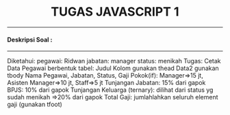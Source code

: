 <h1 align="center"><b>TUGAS JAVASCRIPT 1</b></h1>
<hr/>

<h4>Deskripsi Soal :</h4>
<hr/>

<p>
Diketahui: pegawai: Ridwan jabatan: manager status: menikah Tugas: Cetak Data Pegawai berbentuk tabel: Judul Kolom gunakan thead Data2 gunakan tbody Nama Pegawai, Jabatan, Status, Gaji Pokok(if): Manager=>15 jt, Asisten Manager=>10 jt, Staff=>5 jt Tunjangan Jabatan: 15% dari gapok BPJS: 10% dari gapok Tunjangan Keluarga (ternary): dilihat dari status yg sudah menikah =>20% dari gapok Total Gaji: jumlahlahkan seluruh element gaji (gunakan tfoot) </p>
